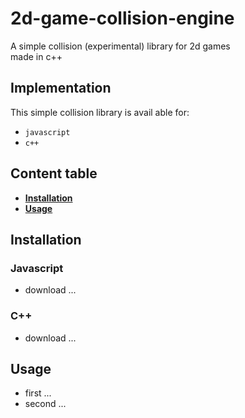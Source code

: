 # 2d-game-collision-engine
A simple collision (experimental) library for 2d games<br>
made in c++

## Implementation
This simple collision library is avail able for:
* ``javascript``
* ``c++``

## Content table
* **[Installation](#installation)**
* **[Usage](#usage)**

## Installation

### Javascript
* download ...

### C++
* download ...

## Usage
* first ...
* second ...
